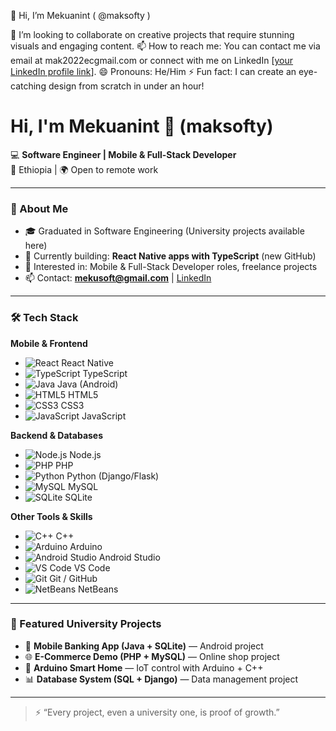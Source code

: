 👋 Hi, I’m Mekuanint ( @maksofty )

💞️ I’m looking to collaborate on creative projects that require stunning visuals and engaging content.
📫 How to reach me: You can contact me via email at mak2022ecgmail.com or connect with me on LinkedIn [[your LinkedIn profile link](https://www.linkedin.com/in/mekuanint-yehualaw-305aa52b3?utm_source=share&utm_campaign=share_via&utm_content=profile&utm_medium=android_app)].
😄 Pronouns: He/Him
⚡ Fun fact: I can create an eye-catching design from scratch in under an hour!
<!---
maksofty/maksofty is a ✨ special ✨ repository because its `README.md` (this file) appears on your GitHub profile.
You can click the Preview link to take a look at your changes.
--->
# Hi, I'm Mekuanint 👋 (maksofty)

💻 **Software Engineer | Mobile & Full-Stack Developer**  
📍 Ethiopia | 🌍 Open to remote work  

---

### 🚀 About Me
- 🎓 Graduated in Software Engineering (University projects available here)  
- 🔭 Currently building: **React Native apps with TypeScript** (new GitHub)  
- 💼 Interested in: Mobile & Full-Stack Developer roles, freelance projects  
- 📫 Contact: **mekusoft@gmail.com** | [LinkedIn](https://www.linkedin.com/in/your-link)  

---

### 🛠️ Tech Stack
**Mobile & Frontend**  
- ![React](https://cdn.jsdelivr.net/gh/devicons/devicon/icons/react/react-original.svg) React Native  
- ![TypeScript](https://cdn.jsdelivr.net/gh/devicons/devicon/icons/typescript/typescript-original.svg) TypeScript  
- ![Java](https://cdn.jsdelivr.net/gh/devicons/devicon/icons/java/java-original.svg) Java (Android)  
- ![HTML5](https://cdn.jsdelivr.net/gh/devicons/devicon/icons/html5/html5-original.svg) HTML5  
- ![CSS3](https://cdn.jsdelivr.net/gh/devicons/devicon/icons/css3/css3-original.svg) CSS3  
- ![JavaScript](https://cdn.jsdelivr.net/gh/devicons/devicon/icons/javascript/javascript-original.svg) JavaScript  

**Backend & Databases**  
- ![Node.js](https://cdn.jsdelivr.net/gh/devicons/devicon/icons/nodejs/nodejs-original.svg) Node.js  
- ![PHP](https://cdn.jsdelivr.net/gh/devicons/devicon/icons/php/php-original.svg) PHP  
- ![Python](https://cdn.jsdelivr.net/gh/devicons/devicon/icons/python/python-original.svg) Python (Django/Flask)  
- ![MySQL](https://cdn.jsdelivr.net/gh/devicons/devicon/icons/mysql/mysql-original.svg) MySQL  
- ![SQLite](https://cdn.jsdelivr.net/gh/devicons/devicon/icons/sqlite/sqlite-original.svg) SQLite  

**Other Tools & Skills**  
- ![C++](https://cdn.jsdelivr.net/gh/devicons/devicon/icons/cplusplus/cplusplus-original.svg) C++  
- ![Arduino](https://cdn.jsdelivr.net/gh/devicons/devicon/icons/arduino/arduino-original.svg) Arduino  
- ![Android Studio](https://cdn.jsdelivr.net/gh/devicons/devicon/icons/android/android-original.svg) Android Studio  
- ![VS Code](https://cdn.jsdelivr.net/gh/devicons/devicon/icons/vscode/vscode-original.svg) VS Code  
- ![Git](https://cdn.jsdelivr.net/gh/devicons/devicon/icons/git/git-original.svg) Git / GitHub  
- ![NetBeans](https://cdn.jsdelivr.net/gh/devicons/devicon/icons/netbeans/netbeans-original.svg) NetBeans  

---

### 📌 Featured University Projects
- 📱 **Mobile Banking App (Java + SQLite)** — Android project  
- 🌐 **E-Commerce Demo (PHP + MySQL)** — Online shop project  
- 🤖 **Arduino Smart Home** — IoT control with Arduino + C++  
- 📊 **Database System (SQL + Django)** — Data management project  

---

> ⚡ “Every project, even a university one, is proof of growth.”
